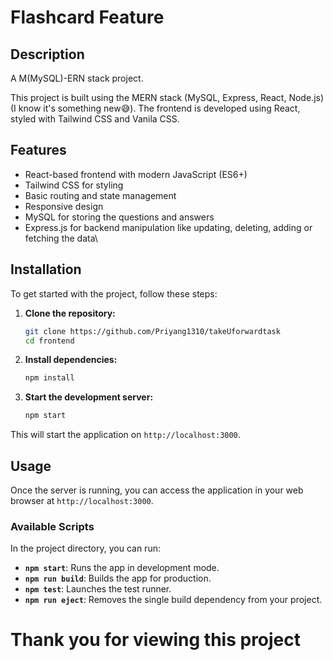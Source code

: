 # Flashcard Feature

## Description
A M(MySQL)-ERN stack project.

This project is built using the MERN stack (MySQL, Express, React, Node.js) (I know it's something new😅). The frontend is developed using React, styled with Tailwind CSS and Vanila CSS.

## Features
- React-based frontend with modern JavaScript (ES6+)
- Tailwind CSS for styling
- Basic routing and state management
- Responsive design
- MySQL for storing the questions and answers
- Express.js for backend manipulation like updating, deleting, adding or fetching the data\

## Installation

To get started with the project, follow these steps:

1. **Clone the repository:**
    ```bash
    git clone https://github.com/Priyang1310/takeUforwardtask
    cd frontend
    ```

2. **Install dependencies:**
    ```bash
    npm install
    ```

3. **Start the development server:**
    ```bash
    npm start
    ```

This will start the application on `http://localhost:3000`.

## Usage

Once the server is running, you can access the application in your web browser at `http://localhost:3000`.

### Available Scripts

In the project directory, you can run:

- **`npm start`**: Runs the app in development mode.
- **`npm run build`**: Builds the app for production.
- **`npm test`**: Launches the test runner.
- **`npm run eject`**: Removes the single build dependency from your project.

# Thank you for viewing this project